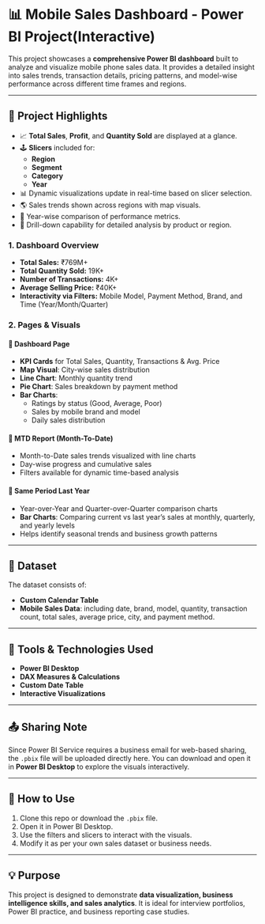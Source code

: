# 📊 Mobile Sales Dashboard - Power BI Project(Interactive)

This project showcases a **comprehensive Power BI dashboard** built to analyze and visualize mobile phone sales data. It provides a detailed insight into sales trends, transaction details, pricing patterns, and model-wise performance across different time frames and regions.

---

## 📌 Project Highlights


- 📈 **Total Sales**, **Profit**, and **Quantity Sold** are displayed at a glance.
- 🕹️ **Slicers** included for:
  - **Region**
  - **Segment**
  - **Category**
  - **Year**
- 📊 Dynamic visualizations update in real-time based on slicer selection.
- 🌎 Sales trends shown across regions with map visuals.
- 📅 Year-wise comparison of performance metrics.
- 🔎 Drill-down capability for detailed analysis by product or region.


### 1. **Dashboard Overview**
- **Total Sales:** ₹769M+
- **Total Quantity Sold:** 19K+
- **Number of Transactions:** 4K+
- **Average Selling Price:** ₹40K+
- **Interactivity via Filters:** Mobile Model, Payment Method, Brand, and Time (Year/Month/Quarter)

### 2. **Pages & Visuals**

#### 🔹 Dashboard Page
- **KPI Cards** for Total Sales, Quantity, Transactions & Avg. Price
- **Map Visual**: City-wise sales distribution
- **Line Chart**: Monthly quantity trend
- **Pie Chart**: Sales breakdown by payment method
- **Bar Charts**:
  - Ratings by status (Good, Average, Poor)
  - Sales by mobile brand and model
  - Daily sales distribution

#### 🔹 MTD Report (Month-To-Date)
- Month-to-Date sales trends visualized with line charts
- Day-wise progress and cumulative sales
- Filters available for dynamic time-based analysis

#### 🔹 Same Period Last Year
- Year-over-Year and Quarter-over-Quarter comparison charts
- **Bar Charts**: Comparing current vs last year’s sales at monthly, quarterly, and yearly levels
- Helps identify seasonal trends and business growth patterns

---

## 📁 Dataset

The dataset consists of:
- **Custom Calendar Table**
- **Mobile Sales Data**: including date, brand, model, quantity, transaction count, total sales, average price, city, and payment method.

---

## 🔧 Tools & Technologies Used

- **Power BI Desktop**
- **DAX Measures & Calculations**
- **Custom Date Table**
- **Interactive Visualizations**

---

## 📤 Sharing Note

Since Power BI Service requires a business email for web-based sharing, the `.pbix` file will be uploaded directly here. You can download and open it in **Power BI Desktop** to explore the visuals interactively.

---

## 📌 How to Use

1. Clone this repo or download the `.pbix` file.
2. Open it in Power BI Desktop.
3. Use the filters and slicers to interact with the visuals.
4. Modify it as per your own sales dataset or business needs.

---

## 💡 Purpose

This project is designed to demonstrate **data visualization, business intelligence skills, and sales analytics**. It is ideal for interview portfolios, Power BI practice, and business reporting case studies.
